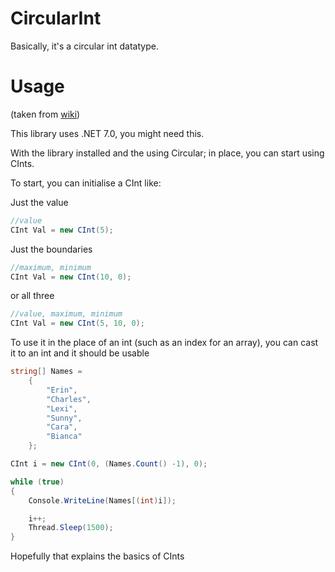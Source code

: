 # CircularInt
Basically, it's a circular int datatype.

# Usage
(taken from [wiki](https://github.com/TiredAJ/CircularInt/wiki/Where-to-start))

This library uses .NET 7.0, you might need this.

With the library installed and the using Circular; in place, you can start using CInts.

To start, you can initialise a CInt like:

Just the value
```C#
//value
CInt Val = new CInt(5);
```

Just the boundaries
```C#
//maximum, minimum
CInt Val = new CInt(10, 0);
```

or all three
```C#
//value, maximum, minimum
CInt Val = new CInt(5, 10, 0);
```

To use it in the place of an int (such as an index for an array), you can cast it to an int and it should be usable
```C#
string[] Names =
    {
        "Erin",
        "Charles",
        "Lexi",
        "Sunny",
        "Cara",
        "Bianca"
    };

CInt i = new CInt(0, (Names.Count() -1), 0);

while (true)
{
    Console.WriteLine(Names[(int)i]);

    i++;
    Thread.Sleep(1500);
}
```

Hopefully that explains the basics of CInts
